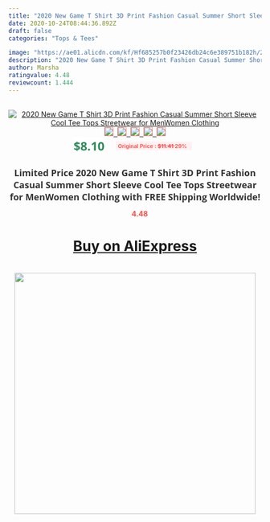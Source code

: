 ```yaml
---
title: "2020 New Game T Shirt 3D Print Fashion Casual Summer Short Sleeve Cool Tee Tops Streetwear for MenWomen Clothing"
date: 2020-10-24T08:44:36.892Z
draft: false
categories: "Tops & Tees"

image: "https://ae01.alicdn.com/kf/Hf685257b0f23426db24c6e389751b182h/2020-New-Game-T-Shirt-3D-Print-Fashion-Casual-Summer-Short-Sleeve-Cool-Tee-Tops-Streetwear.jpg"
description: "2020 New Game T Shirt 3D Print Fashion Casual Summer Short Sleeve Cool Tee Tops Streetwear for MenWomen Clothing"
author: Marsha
ratingvalue: 4.48
reviewcount: 1.444
---
```

<br>
<div style="text-align: center;">
<a href="https://s.click.aliexpress.com/e/_979tKN" target="_blank" rel="nofollow noopener noreferrer"><img alt="2020 New Game T Shirt 3D Print Fashion Casual Summer Short Sleeve Cool Tee Tops Streetwear for MenWomen Clothing" class="magnifier-image" src="https://ae01.alicdn.com/kf/Hf685257b0f23426db24c6e389751b182h/2020-New-Game-T-Shirt-3D-Print-Fashion-Casual-Summer-Short-Sleeve-Cool-Tee-Tops-Streetwear.jpg_640x640.jpg">
<br>
<img style="border:1px solid salmon" src="https://ae01.alicdn.com/kf/Hf685257b0f23426db24c6e389751b182h/2020-New-Game-T-Shirt-3D-Print-Fashion-Casual-Summer-Short-Sleeve-Cool-Tee-Tops-Streetwear.jpg_120x120.jpg">&nbsp;&nbsp;<img style="border:1px solid salmon" src="https://ae01.alicdn.com/kf/H1c8182036ff04ed39182ee215b099f23Z/2020-New-Game-T-Shirt-3D-Print-Fashion-Casual-Summer-Short-Sleeve-Cool-Tee-Tops-Streetwear.jpg_120x120.jpg">&nbsp;&nbsp;<img style="border:1px solid salmon" src="https://ae01.alicdn.com/kf/Hc1361eed2b5a44a389984d0f0d3f9b22G/2020-New-Game-T-Shirt-3D-Print-Fashion-Casual-Summer-Short-Sleeve-Cool-Tee-Tops-Streetwear.jpg_120x120.jpg">&nbsp;&nbsp;<img style="border:1px solid salmon" src="https://ae01.alicdn.com/kf/Hd28ebb161b5a43839b736bf8fceb578c1/2020-New-Game-T-Shirt-3D-Print-Fashion-Casual-Summer-Short-Sleeve-Cool-Tee-Tops-Streetwear.jpg_120x120.jpg">&nbsp;&nbsp;<img style="border:1px solid salmon" src="https://ae01.alicdn.com/kf/H8440275d28bb4a8089d542c18f816b1dO/2020-New-Game-T-Shirt-3D-Print-Fashion-Casual-Summer-Short-Sleeve-Cool-Tee-Tops-Streetwear.jpg_120x120.jpg"></a></div><br0>
<div style="text-align: center;"><span style="background-color: white; border: 0px; box-sizing: border-box; color: seagreen; display: inline-block; font-family: &quot;open sans&quot; , &quot;arial&quot; , &quot;helvetica&quot; , sans-serif , &quot;heiti&quot;; font-size: 24px; font-stretch: inherit; font-weight: 700; line-height: inherit; margin: 0px 10px 0px 0px; padding: 0px; vertical-align: middle;">$8.10 </span>
<span style="background: rgb(255 , 241 , 241); border-radius: 3px; border: 0px; box-sizing: border-box; color: #ff4747; display: inline-block; font-family: inherit; font-size: 12px; font-stretch: inherit; font-style: inherit; font-variant: inherit; font-weight: 600; line-height: inherit; margin: 0px; padding: 2px 5px; transform: scale(0.9); vertical-align: middle;">Original Price : <b style="text-decoration: line-through;">$11.41 </b> 29%&nbsp;&nbsp;</span></div>
<h1 style="color: #333333; display: inline-block; font-family: &quot;open sans&quot; , &quot;arial&quot; , &quot;helvetica&quot; , sans-serif , &quot;heiti&quot;; font-size: 18px; font-stretch: inherit; font-weight: 700; text-align: center;">Limited Price 2020 New Game T Shirt 3D Print Fashion Casual Summer Short Sleeve Cool Tee Tops Streetwear for MenWomen Clothing with FREE Shipping Worldwide!</h1>
<div style="color: #ff4747; text-align: center;">
<img src="https://4.bp.blogspot.com/-M0ZcTcb-5uY/XleCXlxnR4I/AAAAAAAAAEc/OrjgMkXV1oMQFaCRZj5HQwOCBcu3w1FegCPcBGAYYCw/s1600/star.png" style="height: 15px;">&nbsp;<b>4.48</b></div>
<div class="button_cont" align="center"><a class="buynow_a" href="https://s.click.aliexpress.com/e/_979tKN" target="_blank" rel="nofollow noopener noreferrer"><H1>Buy on AliExpress</H1></a></div><br>
<div class="separator" style="clear: both; text-align: center;">
<img src="https://lh3.googleusercontent.com/-pTy5HemUv9M/XlePHvY0dAI/AAAAAAAAAE4/0nX5iRUoIWY8eMW9Dpxeirr157OZliDIgCLcBGAsYHQ/s1600/badge.gif" width="480">
</div>
